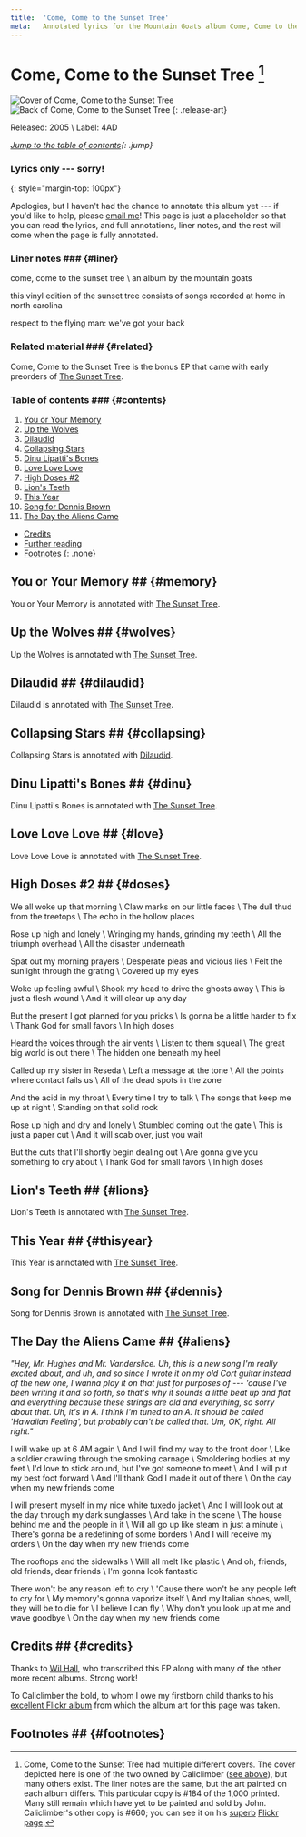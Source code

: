 ```yaml
---
title:  'Come, Come to the Sunset Tree'
meta:   Annotated lyrics for the Mountain Goats album Come, Come to the Sunset Tree.
---
```


# Come, Come to the Sunset Tree [^cover] #

![Cover of Come, Come to the Sunset Tree](media/ccst-cover.jpg)
![Back of Come, Come to the Sunset Tree](media/ccst-back.jpg)
{: .release-art}

Released: 2005 \\
Label: 4AD

*[Jump to the table of contents](#contents){: .jump}*

[^cover]:
    Come, Come to the Sunset Tree had multiple different covers. The cover
    depicted here is one of the two owned by Caliclimber ([see
    above](#credits)), but many others exist. The liner notes are the same,
    but the art painted on each album differs. This particular copy is #184 of
    the 1,000 printed. Many still remain which have yet to be painted and
    sold by John. Caliclimber's other copy is #660; you can see it on his
    [superb](https://www.flickr.com/photos/caliclimber/2860289405/in/album-72157604433641001/)
    [Flickr
    page](https://www.flickr.com/photos/caliclimber/2860289383/in/album-72157604433641001/).

### Lyrics only --- sorry! ###
{: style="margin-top: 100px"}

Apologies, but I haven't had the chance to annotate this album yet --- if
you'd like to help, please [email me](../about.html#contact)! This page is
just a placeholder so that you can read the lyrics, and full annotations,
liner notes, and the rest will come when the page is fully annotated.

### Liner notes ### {#liner}

come, come to the sunset tree \\
an album by the mountain goats

this vinyl edition of the sunset tree consists of songs recorded at home in
north carolina

respect to the flying man: we've got your back

### Related material ### {#related}

Come, Come to the Sunset Tree is the bonus EP that came with early preorders
of [The Sunset Tree](sunset.html).

### Table of contents ### {#contents}

1. [You or Your Memory](#memory)
2. [Up the Wolves](#wolves)
3. [Dilaudid](#dilaudid)
4. [Collapsing Stars](#collapsing)
5. [Dinu Lipatti's Bones](#dinu)
6. [Love Love Love](#love)
7. [High Doses #2](#doses)
8. [Lion's Teeth](#lions)
9. [This Year](#thisyear)
10. [Song for Dennis Brown](#dennis)
11. [The Day the Aliens Came](#aliens)

* [Credits](#credits)
* [Further reading](#links)
* [Footnotes](#footnotes)
{: .none}

## You or Your Memory ## {#memory}

You or Your Memory is annotated with [The Sunset Tree](sunset.html#memory).

## Up the Wolves ## {#wolves}

Up the Wolves is annotated with [The Sunset Tree](sunset.html#wolves).

## Dilaudid ## {#dilaudid}

Dilaudid is annotated with [The Sunset Tree](sunset.html#dilaudid).

## Collapsing Stars ## {#collapsing}

Collapsing Stars is annotated with [Dilaudid](dilaudid.html#collapsing).

## Dinu Lipatti's Bones ## {#dinu}

Dinu Lipatti's Bones is annotated with [The Sunset Tree](sunset.html#dinu).

## Love Love Love ## {#love}

Love Love Love is annotated with [The Sunset Tree](sunset.html#love).

## High Doses \#2 ## {#doses}
<!-- God series -->
We all woke up that morning \\
Claw marks on our little faces \\
The dull thud from the treetops \\
The echo in the hollow places

Rose up high and lonely \\
Wringing my hands, grinding my teeth \\
All the triumph overhead \\
All the disaster underneath

Spat out my morning prayers \\
Desperate pleas and vicious lies \\
Felt the sunlight through the grating \\
Covered up my eyes

Woke up feeling awful \\
Shook my head to drive the ghosts away \\
This is just a flesh wound \\
And it will clear up any day

But the present I got planned for you pricks \\
Is gonna be a little harder to fix \\
Thank God for small favors \\
In high doses

Heard the voices through the air vents \\
Listen to them squeal \\
The great big world is out there \\
The hidden one beneath my heel

Called up my sister in Reseda \\
Left a message at the tone \\
All the points where contact fails us \\
All of the dead spots in the zone

And the acid in my throat \\
Every time I try to talk \\
The songs that keep me up at night \\
Standing on that solid rock

Rose up high and dry and lonely \\
Stumbled coming out the gate \\
This is just a paper cut \\
And it will scab over, just you wait

But the cuts that I'll shortly begin dealing out \\
Are gonna give you something to cry about \\
Thank God for small favors \\
In high doses

## Lion's Teeth ## {#lions}

Lion's Teeth is annotated with [The Sunset Tree](sunset.html#lions).

## This Year ## {#thisyear}

This Year is annotated with [The Sunset Tree](sunset.html#thisyear).

## Song for Dennis Brown ## {#dennis}

Song for Dennis Brown is annotated with [The Sunset Tree](sunset.html#dennis).

## The Day the Aliens Came ## {#aliens}

*"Hey, Mr. Hughes and Mr. Vanderslice. Uh, this is a new song I'm really
excited about, and uh, and so since I wrote it on my old Cort guitar instead
of the new one, I wanna play it on that just for purposes of --- 'cause I've
been writing it and so forth, so that's why it sounds a little beat up and
flat and everything because these strings are old and everything, so sorry
about that. Uh, it's in A. I think I'm tuned to an A. It should be called
'Hawaiian Feeling', but probably can't be called that. Um, OK, right. All
right."*

I will wake up at 6 AM again \\
And I will find my way to the front door \\
Like a soldier crawling through the smoking carnage \\
Smoldering bodies at my feet \\
I'd love to stick around, but I've got someone to meet \\
And I will put my best foot forward \\
And I'll thank God I made it out of there \\
On the day when my new friends come

I will present myself in my nice white tuxedo jacket \\
And I will look out at the day through my dark sunglasses \\
And take in the scene \\
The house behind me and the people in it \\
Will all go up like steam in just a minute \\
There's gonna be a redefining of some borders \\
And I will receive my orders \\
On the day when my new friends come

The rooftops and the sidewalks \\
Will all melt like plastic \\
And oh, friends, old friends, dear friends \\
I'm gonna look fantastic

There won't be any reason left to cry \\
'Cause there won't be any people left to cry for \\
My memory's gonna vaporize itself \\
And my Italian shoes, well, they will be to die for \\
I believe I can fly \\
Why don't you look up at me and wave goodbye \\
On the day when my new friends come

## Credits ## {#credits}

Thanks to [Wil Hall](http://wilhall.com), who transcribed this EP along with
many of the other more recent albums. Strong work!

To Caliclimber the bold, to whom I owe my firstborn child thanks to his
[excellent Flickr
album](https://www.flickr.com/photos/caliclimber/sets/72157604433641001/) from
which the album art for this page was taken.

## Footnotes ## {#footnotes}
